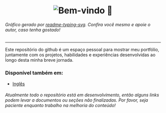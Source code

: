 # <div style="display: flex; justify-content: center; align-items: center; pointer-events: none;"><img src="https://readme-typing-svg.demolab.com?font=Noto+Sans+Mono&weight=700&size=96&duration=1500&pause=5000&color=A41BF7&center=true&vCenter=true&random=true&width=1024&height=240&lines=Bem-vindo%F0%9F%91%8B" alt="Bem-vindo 👋" title="Bem-vindo 👋"/></div>

###### Gráfico gerado por [readme-typing-svg](https://git.io/typing-svg "Link do Repositório no Github"). Confira você mesmo e apoie o autor, caso tenha gostado!

---

Este repositório do github é um espaço pessoal para mostrar meu portfólio, juntamente com os projetos, habilidades e experiências desenvolvidas ao longo desta minha breve jornada.

### Disponível também em:

- [Inglês](./English.md)

###### Atualmente todo o repositório está em desenvolvimento, então alguns links podem levar a documentos ou seções não finalizadas. Por favor, seja paciente enquanto trabalho na melhoria do conteúdo!
